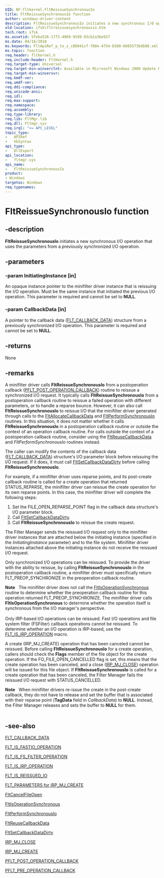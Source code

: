 ```yaml
---
UID: NF:fltkernel.FltReissueSynchronousIo
title: FltReissueSynchronousIo function
author: windows-driver-content
description: FltReissueSynchronousIo initiates a new synchronous I/O operation that uses the parameters from a previously synchronized I/O operation.
old-location: ifsk\fltreissuesynchronousio.htm
tech.root: ifsk
ms.assetid: 5feba526-17f3-4969-9199-93cb2a36e937
ms.date: 04/16/2018
ms.keywords: FltApiRef_p_to_z_c86041cf-780e-4754-b580-6665573bdb88.xml, FltReissueSynchronousIo, FltReissueSynchronousIo function [Installable File System Drivers], fltkernel/FltReissueSynchronousIo, ifsk.fltreissuesynchronousio
ms.topic: function
req.header: fltkernel.h
req.include-header: FltKernel.h
req.target-type: Universal
req.target-min-winverclnt: Available in Microsoft Windows 2000 Update Rollup 1 for SP4, Windows XP SP2, Windows Server 2003 SP1, and later operating systems. Not available in Windows 2000 SP4 and earlier operating systems.
req.target-min-winversvr: 
req.kmdf-ver: 
req.umdf-ver: 
req.ddi-compliance: 
req.unicode-ansi: 
req.idl: 
req.max-support: 
req.namespace: 
req.assembly: 
req.type-library: 
req.lib: FltMgr.lib
req.dll: Fltmgr.sys
req.irql: "<= APC_LEVEL"
topic_type:
-	APIRef
-	kbSyntax
api_type:
-	DllExport
api_location:
-	fltmgr.sys
api_name:
-	FltReissueSynchronousIo
product:
- Windows
targetos: Windows
req.typenames: 
---
```


# FltReissueSynchronousIo function


## -description


<b>FltReissueSynchronousIo</b> initiates a new synchronous I/O operation that uses the parameters from a previously synchronized I/O operation. 


## -parameters




### -param InitiatingInstance [in]

An opaque instance pointer to the minifilter driver instance that is reissuing the I/O operation. Must be the same instance that initiated the previous I/O operation. This parameter is required and cannot be set to <b>NULL</b>. 


### -param CallbackData [in]

A pointer to the callback data (<a href="https://msdn.microsoft.com/library/windows/hardware/ff544620">FLT_CALLBACK_DATA</a>) structure from a previously synchronized I/O operation. This parameter is required and cannot be set to <b>NULL</b>. 


## -returns



None 




## -remarks



A minifilter driver calls <b>FltReissueSynchronousIo</b> from a postoperation callback (<a href="https://msdn.microsoft.com/library/windows/hardware/ff551107">PFLT_POST_OPERATION_CALLBACK</a>) routine to reissue a synchronized I/O request. It typically calls <b>FltReissueSynchronousIo</b> from a postoperation callback routine to reissue a failed operation with different parameters, or to handle a reparse bounce. However, it can also call <b>FltReissueSynchronousIo</b> to reissue I/O that the minifilter driver generated through calls to the <a href="https://msdn.microsoft.com/library/windows/hardware/ff541703">FltAllocateCallbackData</a> and <a href="https://msdn.microsoft.com/library/windows/hardware/ff543421">FltPerformSynchronousIo</a> routines. In this situation, it does not matter whether it calls <b>FltReissueSynchronousIo</b> in a postoperation callback routine or outside the context of an operation callback routine. For calls outside the context of a postoperation callback routine, consider using the <a href="https://msdn.microsoft.com/library/windows/hardware/ff544358">FltReuseCallbackData</a> and <i>FltPerformSynchronousIo</i> routines instead.

The caller can modify the contents of the callback data (<a href="https://msdn.microsoft.com/library/windows/hardware/ff544620">FLT_CALLBACK_DATA</a>) structure's I/O parameter block before reissuing the I/O request. If it does, it must call <a href="https://msdn.microsoft.com/library/windows/hardware/ff544383">FltSetCallbackDataDirty</a> before calling <b>FltReissueSynchronousIo</b>. 

For example, if a minifilter driver uses reparse points, and its post-create callback routine is called for a create operation that returned STATUS_REPARSE, the minifilter driver can reissue the create operation for its own reparse points. In this case, the minifilter driver will complete the following steps: 

<ol>
<li>
Set the FILE_OPEN_REPARSE_POINT flag in the callback data structure's I/O parameter block. 

</li>
<li>
Call <a href="https://msdn.microsoft.com/library/windows/hardware/ff544383">FltSetCallbackDataDirty</a>. 

</li>
<li>
Call <b>FltReissueSynchronousIo</b> to reissue the create request. 

</li>
</ol>
The Filter Manager sends the reissued I/O request only to the minifilter driver instances that are attached below the initiating instance (specified in the <i>InitiatingInstance</i> parameter) and to the file system. Minifilter driver instances attached above the initiating instance do not receive the reissued I/O request. 

Only synchronized I/O operations can be reissued. To provide the driver with the ability to reissue, by calling <b>FltReissueSynchronousIo</b> in the postoperation callback routine, a minifilter driver must specifically return FLT_PREOP_SYNCHRONIZE in the preoperation callback routine. 

<div class="alert"><b>Note</b>    The minifilter driver does not call the <a href="https://msdn.microsoft.com/library/windows/hardware/ff543351">FltIsOperationSynchronous</a> routine to determine whether the preoperation callback routine for this operation returned FLT_PREOP_SYNCHRONIZE. The minifilter driver calls <b>FltIsOperationSynchronous</b> to determine whether the operation itself is synchronous from the I/O manager's perspective. </div>
<div> </div>
Only IRP-based I/O operations can be reissued. Fast I/O operations and file system filter (FSFilter) callback operations cannot be reissued. To determine whether an I/O operation is IRP-based, use the <a href="https://msdn.microsoft.com/library/windows/hardware/ff544654">FLT_IS_IRP_OPERATION</a> macro. 

A create (IRP_MJ_CREATE) operation that has been canceled cannot be reissued. Before calling <b>FltReissueSynchronousIo</b> for a create operation, callers should check the <b>Flags</b> member of the file object for the create operation. If the FO_FILE_OPEN_CANCELLED flag is set, this means that the create operation has been canceled, and a close (<a href="https://msdn.microsoft.com/library/windows/hardware/ff550720">IRP_MJ_CLOSE</a>) operation will be issued for this file object. If <b>FltReissueSynchronousIo</b> is called for a create operation that has been canceled, the Filter Manager fails the reissued I/O request with STATUS_CANCELLED. 

<div class="alert"><b>Note</b>    When minifilter drivers re-issue the create in the post-create callback, they do not have to release and set the buffer that is associated with their reparse point (<b>TagData</b> field in <i>CallbackData</i>) to <b>NULL</b>. Instead, the Filter Manager releases and sets the buffer to <b>NULL</b> for them. </div>
<div> </div>



## -see-also




<a href="https://msdn.microsoft.com/library/windows/hardware/ff544620">FLT_CALLBACK_DATA</a>



<a href="https://msdn.microsoft.com/library/windows/hardware/ff544645">FLT_IS_FASTIO_OPERATION</a>



<a href="https://msdn.microsoft.com/library/windows/hardware/ff544648">FLT_IS_FS_FILTER_OPERATION</a>



<a href="https://msdn.microsoft.com/library/windows/hardware/ff544654">FLT_IS_IRP_OPERATION</a>



<a href="https://msdn.microsoft.com/library/windows/hardware/ff544660">FLT_IS_REISSUED_IO</a>



<a href="https://msdn.microsoft.com/library/windows/hardware/ff544687">FLT_PARAMETERS for IRP_MJ_CREATE</a>



<a href="https://msdn.microsoft.com/library/windows/hardware/ff541784">FltCancelFileOpen</a>



<a href="https://msdn.microsoft.com/library/windows/hardware/ff543351">FltIsOperationSynchronous</a>



<a href="https://msdn.microsoft.com/library/windows/hardware/ff543421">FltPerformSynchronousIo</a>



<a href="https://msdn.microsoft.com/library/windows/hardware/ff544358">FltReuseCallbackData</a>



<a href="https://msdn.microsoft.com/library/windows/hardware/ff544383">FltSetCallbackDataDirty</a>



<a href="https://msdn.microsoft.com/library/windows/hardware/ff550720">IRP_MJ_CLOSE</a>



<a href="https://msdn.microsoft.com/library/windows/hardware/ff548630">IRP_MJ_CREATE</a>



<a href="https://msdn.microsoft.com/library/windows/hardware/ff551107">PFLT_POST_OPERATION_CALLBACK</a>



<a href="https://msdn.microsoft.com/library/windows/hardware/ff551109">PFLT_PRE_OPERATION_CALLBACK</a>
 

 

